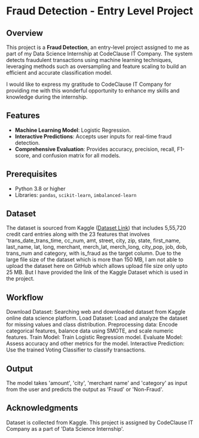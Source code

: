 # Fraud Detection - Entry Level Project

## Overview
This project is a **Fraud Detection**, an entry-level project assigned to me as part of my Data Science Internship at CodeClause IT Company. The system detects fraudulent transactions using machine learning techniques, leveraging methods such as oversampling and feature scaling to build an efficient and accurate classification model.

I would like to express my gratitude to CodeClause IT Company for providing me with this wonderful opportunity to enhance my skills and knowledge during the internship.


## Features
- **Machine Learning Model**: Logistic Regression.
- **Interactive Predictions**: Accepts user inputs for real-time fraud detection.
- **Comprehensive Evaluation**: Provides accuracy, precision, recall, F1-score, and confusion matrix for all models.

## Prerequisites
- Python 3.8 or higher
- Libraries: `pandas`, `scikit-learn`, `imbalanced-learn`

## Dataset
The dataset is sourced from Kaggle ([Dataset Link](https://www.kaggle.com/datasets/kartik2112/fraud-detection)) that includes 5,55,720 credit card entries along with the 23 features that involves 'trans_date_trans_time, cc_num, amt, street, city, zip, state, first_name, last_name, lat, long, merchant, merch_lat, merch_long, city_pop, job, dob, trans_num and category, with is_fraud as the target column. Due to the large file size of the dataset which is more than 150 MB, I am not able to upload the dataset here on GitHub which allows upload file size only upto 25 MB. But I have provided the link of the Kaggle Dataset which is used in the project.

## Workflow
Download Dataset: Searching web and downloaded dataset from Kaggle online data science platform.
Load Dataset: Load and analyze the dataset for missing values and class distribution.
Preprocessing data: Encode categorical features, balance data using SMOTE, and scale numeric features.
Train Model: Train Logistic Regression model.
Evaluate Model: Assess accuracy and other metrics for the model.
Interactive Prediction: Use the trained Voting Classifier to classify transactions.

## Output
The model takes 'amount', 'city', 'merchant name' and 'category' as input from the user and predicts the output as 'Fraud' or 'Non-Fraud'.

## Acknowledgments
Dataset is collected from Kaggle.
This project is assigned by CodeClause IT Company as a part of 'Data Science Internship'. 
